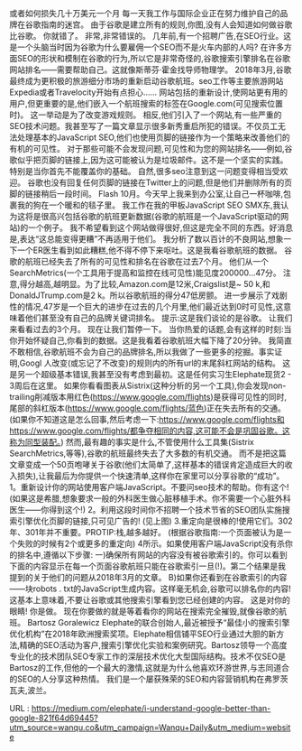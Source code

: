 或者如何损失几十万美元一个月 
 每一天我工作与国际企业正在努力维护自己的品牌在谷歌指南的迷宫。 
 由于谷歌是建立所有的规则,你图,没有人会知道如何做谷歌比谷歌。 
 你就错了。 
 非常,非常错误的。 
 几年前,有一个招聘广告,在SEO行业。这是一个头脑当时因为谷歌为什么要雇佣一个SEO而不是火车内部的人吗? 
 在许多方面SEO的形状和模制在谷歌的行为,所以它是非常奇怪的,谷歌搜索引擎排名在谷歌网站排名——需要帮助自己。这就像斯蒂芬·霍金找导师物理学。 
 2018年3月,谷歌最终成为更积极的旅游细分市场的重新启动谷歌航班。seo工作等主要旅游网站Expedia或者Travelocity开始有点担心…… 
 网站包括的重新设计,使网站更有用的用户,但更重要的是,他们嵌入一个航班搜索的标签在Google.com(可见搜索位置时)。 
 这一举动是为了改变游戏规则。 
 相反,他们引入了一个网站,有一些严重的SEO技术问题。我甚至写了一篇文章显示很多新秀重启所犯的错误。不仅员工无法处理基本的JavaScript SEO,他们也使用页脚的链接作为一个策略来改善他们的有机的可见性。 
 对于那些可能不会发现问题,可见性和为您的网站排名——例如,谷歌似乎把页脚的链接上,因为这可能被认为是垃圾邮件。这不是一个坚实的实践。特别是当你首先不能覆盖你的基础。 
 自然,很多seo注意到这一问题变得相当受欢迎。 
 谷歌也没有回复任何页脚的链接在Twitter上的问题,但是他们并删除所有的页脚的链接稍后一段时间。 
 Flash 10月。今天早上我来到办公室,让自己一杯咖啡,包裹我的狗在一个暖和的毯子里。 
 我工作在我的甲板JavaScript SEO SMX东,我认为这将是很高兴包括谷歌的航班更新数据(谷歌的航班是一个JavaScript驱动的网站)的一个例子。 
 我不希望看到这个网站做得很好,但这是完全不同的东西。好消息是,表达“这总能变得更糟”不再适用于他们。 
 我分析了数以百计的不良网站,想象一下一个ER医生看到如此糟糕,他不得不停下来呕吐。这是我看谷歌航班的数据。 
 谷歌的航班已经失去了所有的可见性和排名在谷歌在过去7个月。 
 他们从一个SearchMetrics(一个工具用于提高和监控在线可见性)能见度200000…47分。 
 注意,得分越高,越明显。为了比较,Amazon.com是12米,Craigslist是~ 50 k,和DonaldJTrump.com是2 k。所以谷歌航班的得分47低房颤。 
 进一步展示了戏剧性的情况,47岁是一个巨大的进步在过去的几个月里,他们最近达到0时可见性,这意味着他们甚至没有自己的品牌关键词排名。 
 提示:这是我们谈论的是谷歌。 
 让我们来看看过去的3个月。 
 现在让我们暂停一下。 
 当你热爱的话题,会有这样的时刻:当你开始怀疑自己,你看到的数据。这是我看着谷歌航班大幅下降了20分钟。 
 我简直不敢相信,谷歌航班不会为自己的品牌排名,所以我做了一些更多的挖掘。事实证明,Googl 
 人改变(或忘记了不改变)的规则内的所有url的末尾斜杠网站的结构。 
 这是另一个超级基本错误,我甚至没有考虑到最初。这是任何实习生Elephate现货2 - 3周后在这里。 
 如果你看看图表从Sistrix(这种分析的另一个工具),你会发现non-trailing削减版本用红色(https://www.google.com/flights)是获得可见性的同时,尾部的斜杠版本(https://www.google.com/flights/蓝色)正在失去所有的交通。 
 (如果你不知道这是怎么回事,然后考虑一下:https://www.google.com/flights和https://www.google.com/flights/都争夺相同的内容,这可能不会是巩固谷歌。这称为同型装配。) 
 然而,最有趣的事实是什么,不管使用什么工具集(Sistrix SearchMetrics,等等),谷歌的航班最终失去了大多数的有机交通。 
 而不是把这篇文章变成一个50页咆哮关于谷歌(他们太简单了,这样基本的错误肯定造成巨大的收入损失),让我最后为你提供一个快速清单,这样你在家里可以分享谷歌的“成功”。 
 1。重新设计你的网站使用客户端JavaScript。不要问seo技术的帮助。你有这个! 
 (如果这是希腊,想象要求一般的外科医生做心脏移植手术。你不需要一个心脏外科医生——你得到这个!) 
 2。利用这段时间你不招聘一个技术节省的SEO团队实施搜索引擎优化页脚的链接,只可见广告的! 
 (见上图) 
 3.重定向是很棒的!使用它们。302年、301年并不重要。PROTIP:栈,越多越好。 
 (根据谷歌指南:一个页面被认为是一个失败的时候有2个或更多的重定向) 
 4所示。如果使用客户端JavaScript没有杀你的排名中,遵循以下步骤: 
 一)确保所有网站的内容没有被谷歌索引的。你可以看到下面的内容显示在每一个页面谷歌航班只能在谷歌索引一旦(!)。第二个结果是我提到的关于他们的问题从2018年3月的文章。 
 B)如果你还看到在谷歌索引的内容——块robots . txt的JavaScript生成内容。这样毫无机会,谷歌可以排名你的内容! 
 这基本上意味着,不要让谷歌或其他搜索引擎看到您已经创建的内容。 
 这是对你的眼睛! 
 你是做。 
 现在你要做的就是等着看你的网站在搜索完全摧毁,就像谷歌的航班。 
 Bartosz Goralewicz Elephate的联合创始人,最近被授予“最佳小的搜索引擎优化机构”在2018年欧洲搜索奖项。Elephate相信铺平SEO行业通过大胆的新方法,精确的SEO活动为客户,搜索引擎优化实验和案例研究。Bartosz领导一个高度专业化的技术团队SEO专家工作的深层技术优化大型国际结构。技术不仅SEO是Bartosz的工作,但他的一个最大的激情,这就是为什么他喜欢环游世界,与志同道合的SEO的人分享这种热情。 
 我们是一个屡获殊荣的SEO和内容营销机构在弗罗茨瓦夫,波兰。 
  
   
  URL : https://medium.com/elephate/i-understand-google-better-than-google-821f64d69445?utm_source=wanqu.co&utm_campaign=Wanqu+Daily&utm_medium=website